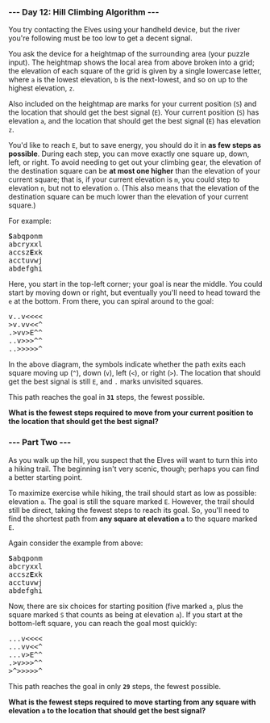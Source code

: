 ### --- Day 12: Hill Climbing Algorithm ---

You try contacting the Elves using your handheld device, but the river you're following must be too
low to get a decent signal.

You ask the device for a heightmap of the surrounding area (your puzzle input). The heightmap shows
the local area from above broken into a grid; the elevation of each square of the grid is given by a
single lowercase letter, where <code>a</code> is the lowest elevation, <code>b</code> is the
next-lowest, and so on up to the highest elevation, <code>z</code>.

Also included on the heightmap are marks for your current position (<code>S</code>) and the location
that should get the best signal (<code>E</code>). Your current position (<code>S</code>) has
elevation <code>a</code>, and the location that should get the best signal (<code>E</code>) has
elevation <code>z</code>.

You'd like to reach <code>E</code>, but to save energy, you should do it in <b>as few steps as
possible</b>. During each step, you can move exactly one square up, down, left, or right. To avoid
needing to get out your climbing gear, the elevation of the destination square can be <b>at most one
higher</b> than the elevation of your current square; that is, if your current elevation is
<code>m</code>, you could step to elevation <code>n</code>, but not to elevation <code>o</code>.
(This also means that the elevation of the destination square can be much lower than the elevation
of your current square.)

For example:

<pre>
<b>S</b>abqponm
abcryxxl
accsz<b>E</b>xk
acctuvwj
abdefghi
</pre>

Here, you start in the top-left corner; your goal is near the middle. You could start by moving down
or right, but eventually you'll need to head toward the <code>e</code> at the bottom. From there,
you can spiral around to the goal:

<pre>
v..v&lt;&lt;&lt;&lt;
&gt;v.vv&lt;&lt;^
.&gt;vv&gt;E^^
..v&gt;&gt;&gt;^^
..&gt;&gt;&gt;&gt;&gt;^
</pre>

In the above diagram, the symbols indicate whether the path exits each square moving up
(<code>^</code>), down (<code>v</code>), left (<code>&lt;</code>), or right (<code>&gt;</code>). The
location that should get the best signal is still <code>E</code>, and <code>.</code> marks unvisited
squares.

This path reaches the goal in <code><b>31</b></code> steps, the fewest possible.

<b>What is the fewest steps required to move from your current position to the location that should
get the best signal?</b>

### --- Part Two ---

As you walk up the hill, you suspect that the Elves will want to turn this into a hiking trail. The
beginning isn't very scenic, though; perhaps you can find a better starting point.

To maximize exercise while hiking, the trail should start as low as possible: elevation
<code>a</code>. The goal is still the square marked <code>E</code>. However, the trail should still
be direct, taking the fewest steps to reach its goal. So, you'll need to find the shortest path from
<b>any square at elevation <code>a</code></b> to the square marked <code>E</code>.

Again consider the example from above:

<pre>
<b>S</b>abqponm
abcryxxl
accsz<b>E</b>xk
acctuvwj
abdefghi
</pre>

Now, there are six choices for starting position (five marked <code>a</code>, plus the square marked
<code>S</code> that counts as being at elevation <code>a</code>). If you start at the bottom-left
square, you can reach the goal most quickly:

<pre>
...v&lt;&lt;&lt;&lt;
...vv&lt;&lt;^
...v&gt;E^^
.&gt;v&gt;&gt;&gt;^^
&gt;^&gt;&gt;&gt;&gt;&gt;^
</pre>

This path reaches the goal in only <code><b>29</b></code> steps, the fewest possible.

<b>What is the fewest steps required to move starting from any square with elevation <code>a</code>
to the location that should get the best signal?</b>